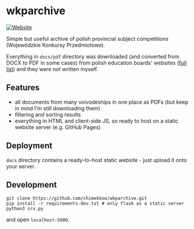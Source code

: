 # wkparchive
[![Website](https://img.shields.io/website?down_color=lightgrey&down_message=offline&up_color=green&up_message=online&url=http%3A%2F%2Fchimekkoo.github.io/wkparchive)](https://chimekkoo.github.io/wkparchive)  

Simple but useful archive of polish provincial subject competitions (Wojewódzkie Konkursy Przedmiotowe).  

Everything in `docs/pdf` directory was downloaded (and converted from DOCX to PDF in some cases) from polish education boards' websites ([full list](https://www.gov.pl/web/edukacja-i-nauka/kuratoria-oswiaty)) and they were not written myself.

## Features
- all documents from many voivodeships in one place as PDFs (but keep in mind I'm still downloading them)
- filtering and sorting results
- everything in HTML and client-side JS, so ready to host on a static website server (e.g. GitHub Pages)

## Deployment
`docs` directory contains a ready-to-host static website - just upload it onto your server.

## Development
```
git clone https://github.com/chimekkoo/wkparchive.git
pip install -r requirements-dev.txt # only flask as a static server
python3 srv.py
```
and open `localhost:5000`.
